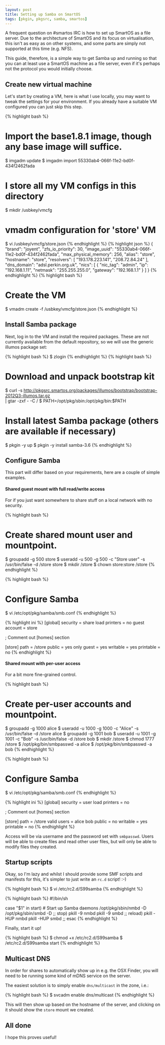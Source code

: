 ```yaml
---
layout: post
title: Setting up Samba on SmartOS
tags: [pkgin, pkgsrc, samba, smartos]
---
```


A frequent question on #smartos IRC is how to set up SmartOS as a file server.
Due to the architecture of SmartOS and its focus on virtualisation, this isn't
as easy as on other systems, and some parts are simply not supported at this
time (e.g. NFS).

This guide, therefore, is a simple way to get Samba up and running so that you
can at least use a SmartOS machine as a file server, even if it's perhaps not
the protocol you would initially choose.

## Create new virtual machine

Let's start by creating a VM, here is what I use locally, you may want to tweak
the settings for your environment.  If you already have a suitable VM
configured you can just skip this step.

{% highlight bash %}
# Import the base1.8.1 image, though any base image will suffice.
$ imgadm update
$ imgadm import 55330ab4-066f-11e2-bd0f-434f2462fada

# I store all my VM configs in this directory
$ mkdir /usbkey/vmcfg

# vmadm configuration for 'store' VM
$ vi /usbkey/vmcfg/store.json
{% endhighlight %}
{% highlight json %}
{
  "brand": "joyent",
  "zfs_io_priority": 30,
  "image_uuid": "55330ab4-066f-11e2-bd0f-434f2462fada",
  "max_physical_memory": 256,
  "alias": "store",
  "hostname": "store",
  "resolvers": [
    "193.178.223.141",
    "208.72.84.24"
  ],
  "dns_domain": "adsl.perkin.org.uk",
  "nics": [
    {
      "nic_tag": "admin",
      "ip": "192.168.1.11",
      "netmask": "255.255.255.0",
      "gateway": "192.168.1.1"
    }
  ]
}
{% endhighlight %}
{% highlight bash %}
# Create the VM
$ vmadm create -f /usbkey/vmcfg/store.json
{% endhighlight %}

## Install Samba package

Next, log in to the VM and install the required packages.  These are not
currently available from the default repository, so we will use the generic
illumos package set:

{% highlight bash %}
$ zlogin <uuid>
{% endhighlight %}
{% highlight bash %}
# Download and unpack bootstrap kit
$ curl -s http://pkgsrc.smartos.org/packages/illumos/bootstrap/bootstrap-2012Q3-illumos.tar.gz \
    | gtar -zxf - -C /
$ PATH=/opt/pkg/sbin:/opt/pkg/bin:$PATH

# Install latest Samba package (others are available if necessary)
$ pkgin -y up
$ pkgin -y install samba-3.6
{% endhighlight %}

## Configure Samba

This part will differ based on your requirements, here are a couple of simple
examples.

#### Shared guest mount with full read/write access

For if you just want somewhere to share stuff on a local network with no
security.

{% highlight bash %}
# Create shared mount user and mountpoint.
$ groupadd -g 500 store
$ useradd -u 500 -g 500 -c "Store user" -s /usr/bin/false -d /store store
$ mkdir /store
$ chown store:store /store
{% endhighlight %}

{% highlight bash %}
# Configure Samba
$ vi /etc/opt/pkg/samba/smb.conf
{% endhighlight %}

{% highlight ini %}
[global]
  security = share
  load printers = no
  guest account = store

; Comment out [homes] section

[store]
  path = /store
  public = yes
  only guest = yes
  writable = yes
  printable = no
{% endhighlight %}

#### Shared mount with per-user access

For a bit more fine-grained control.

{% highlight bash %}
# Create per-user accounts and mountpoint.
$ groupadd -g 1000 alice
$ useradd -u 1000 -g 1000 -c "Alice" -s /usr/bin/false -d /store alice
$ groupadd -g 1001 bob
$ useradd -u 1001 -g 1001 -c "Bob" -s /usr/bin/false -d /store bob
$ mkdir /store
$ chmod 1777 /store
$ /opt/pkg/bin/smbpasswd -a alice
$ /opt/pkg/bin/smbpasswd -a bob
{% endhighlight %}

{% highlight bash %}
# Configure Samba
$ vi /etc/opt/pkg/samba/smb.conf
{% endhighlight %}

{% highlight ini %}
[global]
  security = user
  load printers = no

; Comment out [homes] section

[store]
  path = /store
  valid users = alice bob
  public = no
  writable = yes
  printable = no
{% endhighlight %}

Access will be via username and the password set with `smbpasswd`.  Users will
be able to create files and read other user files, but will only be able to
modify files they created.

## Startup scripts

Okay, so I'm lazy and whilst I should provide some SMF scripts and manifests
for this, it's simpler to just write an `rc.d` script! :-)

{% highlight bash %}
$ vi /etc/rc2.d/S99samba
{% endhighlight %}

{% highlight bash %}
#!/bin/sh

case "$1" in
start)
	# Start up Samba daemons
	/opt/pkg/sbin/nmbd -D
	/opt/pkg/sbin/smbd -D
	;;
stop)
	pkill -9 nmbd
	pkill -9 smbd
	;;
reload)
	pkill -HUP nmbd
	pkill -HUP smbd
	;;
esac
{% endhighlight %}

Finally, start it up!

{% highlight bash %}
$ chmod +x /etc/rc2.d/S99samba
$ /etc/rc2.d/S99samba start
{% endhighlight %}

## Multicast DNS

In order for shares to automatically show up in e.g. the OSX Finder, you will
need to be running some kind of mDNS service on the server.

The easiest solution is to simply enable `dns/multicast` in the zone, i.e.:

{% highlight bash %}
$ svcadm enable dns/multicast
{% endhighlight %}

This will then show up based on the hostname of the server, and clicking on it
should show the `store` mount we created.

## All done

I hope this proves useful!
